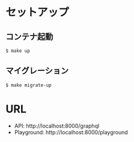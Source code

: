 # セットアップ
## コンテナ起動
```shell script
$ make up
```

## マイグレーション
```shell script
$ make migrate-up
```

# URL
- API: http://localhost:8000/graphql
- Playground: http://localhost:8000/playground
